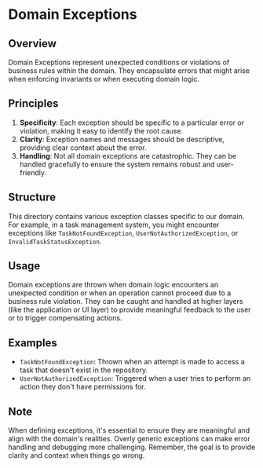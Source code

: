 # Domain Exceptions

## Overview

Domain Exceptions represent unexpected conditions or violations of business rules within the domain. They encapsulate errors that might arise when enforcing invariants or when executing domain logic.

## Principles

1. **Specificity**: Each exception should be specific to a particular error or violation, making it easy to identify the root cause.
2. **Clarity**: Exception names and messages should be descriptive, providing clear context about the error.
3. **Handling**: Not all domain exceptions are catastrophic. They can be handled gracefully to ensure the system remains robust and user-friendly.

## Structure

This directory contains various exception classes specific to our domain. For example, in a task management system, you might encounter exceptions like `TaskNotFoundException`, `UserNotAuthorizedException`, or `InvalidTaskStatusException`.

## Usage

Domain exceptions are thrown when domain logic encounters an unexpected condition or when an operation cannot proceed due to a business rule violation. They can be caught and handled at higher layers (like the application or UI layer) to provide meaningful feedback to the user or to trigger compensating actions.

## Examples

- `TaskNotFoundException`: Thrown when an attempt is made to access a task that doesn't exist in the repository.
- `UserNotAuthorizedException`: Triggered when a user tries to perform an action they don't have permissions for.

## Note

When defining exceptions, it's essential to ensure they are meaningful and align with the domain's realities. Overly generic exceptions can make error handling and debugging more challenging. Remember, the goal is to provide clarity and context when things go wrong.
